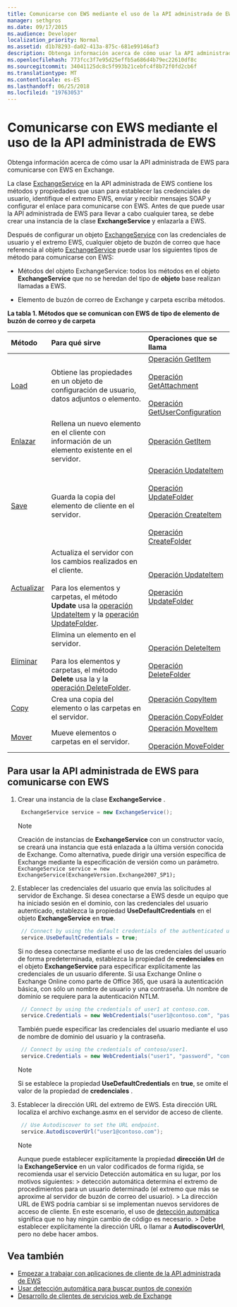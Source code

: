 ```yaml
---
title: Comunicarse con EWS mediante el uso de la API administrada de EWS
manager: sethgros
ms.date: 09/17/2015
ms.audience: Developer
localization_priority: Normal
ms.assetid: d1b78293-da02-413a-875c-681e99146af3
description: Obtenga información acerca de cómo usar la API administrada de EWS para comunicarse con EWS en Exchange.
ms.openlocfilehash: 773fcc3f7e95d25effb5a686d4b79ec22610df8c
ms.sourcegitcommit: 34041125dc8c5f993b21cebfc4f8b72f0fd2cb6f
ms.translationtype: MT
ms.contentlocale: es-ES
ms.lasthandoff: 06/25/2018
ms.locfileid: "19763053"
---
```

# <a name="communicate-with-ews-by-using-the-ews-managed-api"></a>Comunicarse con EWS mediante el uso de la API administrada de EWS

Obtenga información acerca de cómo usar la API administrada de EWS para comunicarse con EWS en Exchange.
  
La clase [ExchangeService](http://msdn.microsoft.com/en-us/library/microsoft.exchange.webservices.data.exchangeservice%28v=exchg.80%29.aspx) en la API administrada de EWS contiene los métodos y propiedades que usan para establecer las credenciales de usuario, identifique el extremo EWS, enviar y recibir mensajes SOAP y configurar el enlace para comunicarse con EWS. Antes de que puede usar la API administrada de EWS para llevar a cabo cualquier tarea, se debe crear una instancia de la clase **ExchangeService** y enlazarla a EWS. 
  
Después de configurar un objeto [ExchangeService](https://msdn.microsoft.com/library/Microsoft.Exchange.WebServices.Data.ExchangeService.aspx) con las credenciales de usuario y el extremo EWS, cualquier objeto de buzón de correo que hace referencia al objeto [ExchangeService](https://msdn.microsoft.com/library/Microsoft.Exchange.WebServices.Data.ExchangeService.aspx) puede usar los siguientes tipos de método para comunicarse con EWS: 
  
- Métodos del objeto ExchangeService: todos los métodos en el objeto **ExchangeService** que no se heredan del tipo de **objeto** base realizan llamadas a EWS. 
    
- Elemento de buzón de correo de Exchange y carpeta escriba métodos.
    
**La tabla 1. Métodos que se comunican con EWS de tipo de elemento de buzón de correo y de carpeta**

|Método|Para qué sirve|Operaciones que se llama|
|:-----|:-----|:-----|
|[Load](http://msdn.microsoft.com/en-us/library/microsoft.exchange.webservices.data.item.load%28v=exchg.80%29.aspx) <br/> |Obtiene las propiedades en un objeto de configuración de usuario, datos adjuntos o elemento.  <br/> |[Operación GetItem](http://msdn.microsoft.com/library/e3590b8b-c2a7-4dad-a014-6360197b68e4%28Office.15%29.aspx) <br/><br/> [Operación GetAttachment](http://msdn.microsoft.com/library/24d10a15-b942-415e-9024-a6375708f326%28Office.15%29.aspx) <br/><br/> [Operación GetUserConfiguration](http://msdn.microsoft.com/library/71d50e3c-92bd-435f-8118-b28bb85f8138%28Office.15%29.aspx) <br/> |
|[Enlazar](http://msdn.microsoft.com/en-us/library/microsoft.exchange.webservices.data.item.bind%28v=exchg.80%29.aspx) <br/> |Rellena un nuevo elemento en el cliente con información de un elemento existente en el servidor.  <br/> |[Operación GetItem](http://msdn.microsoft.com/library/e3590b8b-c2a7-4dad-a014-6360197b68e4%28Office.15%29.aspx) <br/> |
|[Save](http://msdn.microsoft.com/en-us/library/microsoft.exchange.webservices.data.item.save%28v=exchg.80%29.aspx) <br/> |Guarda la copia del elemento de cliente en el servidor.  <br/> |[Operación UpdateItem](http://msdn.microsoft.com/library/5d027523-e0bc-4da2-b60b-0cb9fc1fdfe4%28Office.15%29.aspx) <br/><br/> [Operación UpdateFolder](http://msdn.microsoft.com/library/3494c996-b834-4813-b1ca-d99642d8b4e7%28Office.15%29.aspx) <br/><br/>[Operación CreateItem](http://msdn.microsoft.com/library/78a52120-f1d0-4ed7-8748-436e554f75b6%28Office.15%29.aspx) <br/><br/>[Operación CreateFolder](http://msdn.microsoft.com/library/6f6c334c-b190-4e55-8f0a-38f2a018d1b3%28Office.15%29.aspx) <br/> |
|[Actualizar](http://msdn.microsoft.com/en-us/library/microsoft.exchange.webservices.data.item.update%28v=exchg.80%29.aspx) <br/> |Actualiza el servidor con los cambios realizados en el cliente.<br/><br/>Para los elementos y carpetas, el método **Update** usa la [operación UpdateItem](http://msdn.microsoft.com/library/5d027523-e0bc-4da2-b60b-0cb9fc1fdfe4%28Office.15%29.aspx) y la [operación UpdateFolder](http://msdn.microsoft.com/library/3494c996-b834-4813-b1ca-d99642d8b4e7%28Office.15%29.aspx).  <br/> |[Operación UpdateItem](http://msdn.microsoft.com/library/5d027523-e0bc-4da2-b60b-0cb9fc1fdfe4%28Office.15%29.aspx) <br/><br/>[Operación UpdateFolder](http://msdn.microsoft.com/library/3494c996-b834-4813-b1ca-d99642d8b4e7%28Office.15%29.aspx) <br/> |
|[Eliminar](http://msdn.microsoft.com/en-us/library/microsoft.exchange.webservices.data.item.delete%28v=exchg.80%29.aspx) <br/> |Elimina un elemento en el servidor.<br/><br/>Para los elementos y carpetas, el método **Delete** usa la y la [operación DeleteFolder](http://msdn.microsoft.com/library/b0f92682-4895-4bcf-a4a1-e4c2e8403979%28Office.15%29.aspx).  <br/> |[Operación DeleteItem](http://msdn.microsoft.com/library/3e26c416-fa12-476e-bfd2-5c1f4bb7b348%28Office.15%29.aspx) <br/><br/> [Operación DeleteFolder](http://msdn.microsoft.com/library/b0f92682-4895-4bcf-a4a1-e4c2e8403979%28Office.15%29.aspx) <br/> |
|[Copy](http://msdn.microsoft.com/en-us/library/microsoft.exchange.webservices.data.item.copy%28v=exchg.80%29.aspx) <br/> |Crea una copia del elemento o las carpetas en el servidor.  <br/> |[Operación CopyItem](http://msdn.microsoft.com/library/bcc68f9e-d511-4c29-bba6-ed535524624a%28Office.15%29.aspx) <br/><br/> [Operación CopyFolder](http://msdn.microsoft.com/library/c7ea0d68-9793-4144-b378-d99536776db9%28Office.15%29.aspx) <br/> |
|[Mover](http://msdn.microsoft.com/en-us/library/microsoft.exchange.webservices.data.item.move%28v=exchg.80%29.aspx) <br/> |Mueve elementos o carpetas en el servidor.  <br/> |[Operación MoveItem](http://msdn.microsoft.com/library/dcf40fa7-7796-4a5c-bf5b-7a509a18d208%28Office.15%29.aspx) <br/><br/> [Operación MoveFolder](http://msdn.microsoft.com/library/c7233966-6c87-4a14-8156-b1610760176d%28Office.15%29.aspx) <br/> |
   
## <a name="to-use-the-ews-managed-api-to-communicate-with-ews"></a>Para usar la API administrada de EWS para comunicarse con EWS

1. Crear una instancia de la clase **ExchangeService** . 
    
   ```csharp
    ExchangeService service = new ExchangeService();
   ```

   > [!NOTE]
   > Creación de instancias de **ExchangeService** con un constructor vacío, se creará una instancia que está enlazada a la última versión conocida de Exchange. Como alternativa, puede dirigir una versión específica de Exchange mediante la especificación de versión como un parámetro. `ExchangeService service = new ExchangeService(ExchangeVersion.Exchange2007_SP1);`
  
2. Establecer las credenciales del usuario que envía las solicitudes al servidor de Exchange. Si desea conectarse a EWS desde un equipo que ha iniciado sesión en el dominio, con las credenciales del usuario autenticado, establezca la propiedad **UseDefaultCredentials** en el objeto **ExchangeService** en **true**.
    
   ```cs
    // Connect by using the default credentials of the authenticated user.
    service.UseDefaultCredentials = true;
   ```

   Si no desea conectarse mediante el uso de las credenciales del usuario de forma predeterminada, establezca la propiedad de **credenciales** en el objeto **ExchangeService** para especificar explícitamente las credenciales de un usuario diferente. Si usa Exchange Online o Exchange Online como parte de Office 365, que usará la autenticación básica, con sólo un nombre de usuario y una contraseña. Un nombre de dominio se requiere para la autenticación NTLM. 
    
   ```cs
    // Connect by using the credentials of user1 at contoso.com.
    service.Credentials = new WebCredentials("user1@contoso.com", "password");
   ```

   También puede especificar las credenciales del usuario mediante el uso de nombre de dominio del usuario y la contraseña.
    
   ```cs
    // Connect by using the credentials of contoso/user1.
    service.Credentials = new WebCredentials("user1", "password", "contoso");
   ```

   > [!NOTE]
   > Si se establece la propiedad **UseDefaultCredentials** en **true**, se omite el valor de la propiedad de **credenciales** . 
  
3. Establecer la dirección URL del extremo de EWS. Esta dirección URL localiza el archivo exchange.asmx en el servidor de acceso de cliente.
    
   ```cs
    // Use Autodiscover to set the URL endpoint.
    service.AutodiscoverUrl("user1@contoso.com");
   ```

   > [!NOTE]
   >  Aunque puede establecer explícitamente la propiedad **dirección Url** de la **ExchangeService** en un valor codificados de forma rígida, se recomienda usar el servicio Detección automática en su lugar, por los motivos siguientes: > detección automática determina el extremo de procedimientos para un usuario determinado (el extremo que más se aproxime al servidor de buzón de correo del usuario). > La dirección URL de EWS podría cambiar si se implementan nuevos servidores de acceso de cliente. En este escenario, el uso de [detección automática](autodiscover-for-exchange.md) significa que no hay ningún cambio de código es necesario. > Debe establecer explícitamente la dirección URL o llamar a **AutodiscoverUrl**, pero no debe hacer ambos. 
  
## <a name="see-also"></a>Vea también

- [Empezar a trabajar con aplicaciones de cliente de la API administrada de EWS](get-started-with-ews-managed-api-client-applications.md) 
- [Usar detección automática para buscar puntos de conexión](how-to-use-autodiscover-to-find-connection-points.md)   
- [Desarrollo de clientes de servicios web de Exchange](develop-web-service-clients-for-exchange.md)
    

